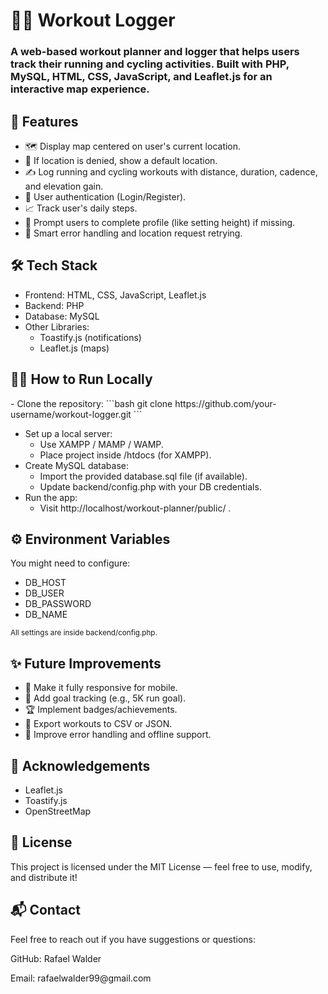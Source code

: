 <h1>🏋️‍♂️ Workout Logger </h1>
<h3>A web-based workout planner and logger that helps users track their running and cycling activities. Built with PHP, MySQL, HTML, CSS, JavaScript, and Leaflet.js for an interactive map experience.</h3>

<h2>🚀 Features</h2>
<ul>
<li>🗺️ Display map centered on user's current location.</li>
<li>📍 If location is denied, show a default location.</li>
<li>✍️ Log running and cycling workouts with distance, duration, cadence, and elevation gain.</li>
<li>👤 User authentication (Login/Register).</li>
<li>📈 Track user's daily steps.</li>
<li>🔔 Prompt users to complete profile (like setting height) if missing.</li>
<li>🧠 Smart error handling and location request retrying.</li>
  
</ul>

<h2>🛠️ Tech Stack</h2>
<ul>
  <li>Frontend: HTML, CSS, JavaScript, Leaflet.js</li>
  <li>Backend: PHP</li>
  <li>Database: MySQL</li>
  <li>Other Libraries:
  <ul>
    <li>Toastify.js (notifications)</li>
    <li>Leaflet.js (maps)</li>
  </ul>
  </li>
</ul>

<h2>🧑‍💻 How to Run Locally</h2>
- Clone the repository:
  ```bash
  git clone https://github.com/your-username/workout-logger.git
  ```
<ul> 
  <li>Set up a local server:
    <ul>
      <li>Use XAMPP / MAMP / WAMP.</li>
      <li>Place project inside /htdocs (for XAMPP).</li>
    </ul>
  </li>
  <li>Create MySQL database:
    <ul>
      <li>Import the provided database.sql file (if available).</li>
      <li>Update backend/config.php with your DB credentials.</li>
    </ul>
  </li>
  <li>Run the app:
  <ul>
    <li>Visit http://localhost/workout-planner/public/ .</li>
  </ul>
  </li>
</ul>

<h2>⚙️ Environment Variables</h2>
<p>You might need to configure:</p>
<ul>
  <li>DB_HOST</li>
  <li>DB_USER</li>
  <li>DB_PASSWORD</li>
  <li>DB_NAME</li>
</ul>
<small>All settings are inside backend/config.php.</small>

<h2>✨ Future Improvements</h2>
<ul>
  <li>📱 Make it fully responsive for mobile.</li>
  <li>🎯 Add goal tracking (e.g., 5K run goal).</li>
  <li>🏆 Implement badges/achievements.</li>
  <li>🧩 Export workouts to CSV or JSON.</li>
  <li>🧠 Improve error handling and offline support.</li>
</ul>
<h2>🙌 Acknowledgements</h2>
<ul>
  <li>Leaflet.js</li>
  <li>Toastify.js</li>
  <li>OpenStreetMap</li>
</ul>

<h2>📜 License</h2>
<p>This project is licensed under the MIT License — feel free to use, modify, and distribute it!</p>

<h2>📬 Contact</h2>
<p>Feel free to reach out if you have suggestions or questions:</p>
<p>GitHub: Rafael Walder</p>
<p>Email: rafaelwalder99@gmail.com</p>
